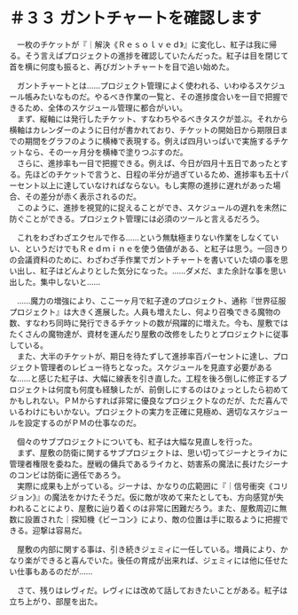 # ＃３３ ガントチャートを確認します

　一枚のチケットが『｜解決《Ｒｅｓｏｌｖｅｄ》』に変化し、紅子は我に帰る。そう言えばプロジェクトの進捗を確認していたんだった。紅子は目を閉じて首を横に何度も振ると、再びガントチャートを目で追い始めた。


　ガントチャートとは……プロジェクト管理によく使われる、いわゆるスケジュール帳みたいなものだ。やるべき作業の一覧と、その進捗度合いを一目で把握できるため、全体のスケジュール管理に都合がいい。  
　まず、縦軸には発行したチケット、すなわちやるべきタスクが並ぶ。それから横軸はカレンダーのように日付が書かれており、チケットの開始日から期限日までの期間をグラフのように横棒で表現する。例えば四月いっぱいで実施するチケットなら、その一ヶ月分を横棒で塗りつぶすのだ。  
　さらに、進捗率も一目で把握できる。例えば、今日が四月十五日であったとする。先ほどのチケットで言うと、日程の半分が過ぎているため、進捗率も五十パーセント以上に達していなければならない。もし実際の進捗に遅れがあった場合、その差分が赤く表示されるのだ。  
　このように、進捗を視覚的に捉えることができ、スケジュールの遅れを未然に防ぐことができる。プロジェクト管理には必須のツールと言えるだろう。

　これをわざわざエクセルで作る……という無駄極まりない作業をしなくていい、というだけでもＲｅｄｍｉｎｅを使う価値がある、と紅子は思う。一回きりの会議資料のために、わざわざ手作業でガントチャートを書いていた頃の事を思い出し、紅子はどんよりとした気分になった。……ダメだ、また余計な事を思い出した。集中しないと……


　……魔力の増強により、ここ一ヶ月で紅子達のプロジェクト、通称『世界征服プロジェクト』は大きく進展した。人員も増えたし、何より召喚できる魔物の数、すなわち同時に発行できるチケットの数が飛躍的に増えた。今も、屋敷ではたくさんの魔物達が、資材を運んだり屋敷の改修をしたりとプロジェクトに従事している。  
　また、大半のチケットが、期日を待たずして進捗率百パーセントに達し、プロジェクト管理者のレビュー待ちとなった。スケジュールを見直す必要があるな……と感じた紅子は、大幅に線表を引き直した。工程を後ろ倒しに修正するプロジェクトは何度も何度も経験したが、前倒しにするのはひょっとしたら初めてかもしれない。ＰＭからすれば非常に優良なプロジェクトなのだが、ただ喜んでいるわけにもいかない。プロジェクトの実力を正確に見極め、適切なスケジュールを設定するのがＰＭの仕事なのだ。

　個々のサブプロジェクトについても、紅子は大幅な見直しを行った。  
　まず、屋敷の防衛に関するサブプロジェクトは、思い切ってジーナとライカに管理者権限を委ねた。歴戦の傭兵であるライカと、妨害系の魔法に長けたジーナのコンビは防衛に適任であろう。  
　実際に成果も上がっている。ジーナは、かなりの広範囲に『｜信号衝突《コリジョン》』の魔法をかけたそうだ。仮に敵が攻めて来たとしても、方向感覚が失われることにより、屋敷に辿り着くのは非常に困難だろう。また、屋敷周辺に無数に設置された｜探知機《ビーコン》により、敵の位置は手に取るように把握できる。迎撃は容易だ。

　屋敷の内部に関する事は、引き続きジェミィに一任している。増員により、かなり楽ができると喜んでいた。後任の育成が出来れば、ジェミィには他に任せたい仕事もあるのだが……

　さて、残りはレヴィだ。レヴィには改めて話しておきたいことがある。紅子は立ち上がり、部屋を出た。
